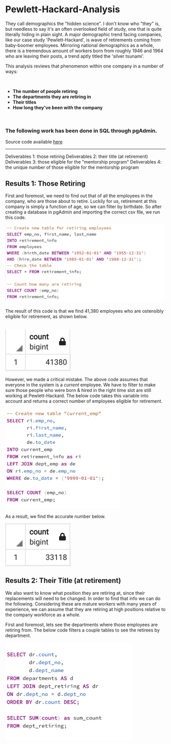 # Pewlett-Hackard-Analysis

They call demographics the "hidden science". I don't know who "they" is, but needless to say it's an often overlooked field of study, one that is quite literally hiding in plain sight. A major demographic trend facing companies, like our case study 'Pewlett-Hackard', is wave of retirements coming from baby-boomer employees. Mirroring national demographics as a whole, there is a tremendous amount of workers born from roughly 1946 and 1964 who are leaving their posts, a trend aptly titled the 'silver tsunami'. 

This analysis reviews that phenomenon within one company in a number of ways:

<br />

* **The number of people retiring**
* **The departments they are retiring in**
* **Their titles**
* **How long they've been with the company**
<br />

### The following work has been done in SQL through pgAdmin. 
Source code available [here](https://github.com/carlosjennings1991/Pewlett-Hackard-Analysis/blob/main/Queries/Employee_Database_challenge.sql)

---
Deliverables 1: those retiring
Deliverables 2: their title (at retirement)
Deliverables 3: those eligible for the "mentorship program"
Deliverables 4: the unique number of those eligible for the mentorship program

## Results 1: Those Retiring

First and foremost, we need to find out that of all the employees in the company, who are those about to retire. Luckily for us, retirement at this company is simply a function of age, so we can filter by birthdate. So after creating a database in pgAdmin and importing the correct csv file, we run this code. 

<img src ="https://github.com/carlosjennings1991/Pewlett-Hackard-Analysis/blob/main/Photos/retirees_code.png" width="500" height="245">

The result of this code is that we find 41,380 employees who are ostensibly eligible for retirement, as shown below. 

<br />
<img src="https://github.com/carlosjennings1991/Pewlett-Hackard-Analysis/blob/main/Photos/amount_retiring.png">

However, we made a critical mistake. The above code assumes that everyone in the system is a *current* employee. We have to filter to make sure those people who were born & hired in the right time slot are still working at Pewlett-Hackard. The below code takes this variable into account and returns a correct number of employees eligible for retirement. 

<img src="https://github.com/carlosjennings1991/Pewlett-Hackard-Analysis/blob/main/Photos/correct_retiring_code.png" width="360" height="313">

As a result, we find the accurate number below. 

<img src="https://github.com/carlosjennings1991/Pewlett-Hackard-Analysis/blob/main/Photos/correct_retiring_amount.png">

## Results 2: Their Title (at retirement)

We also want to know what position they are retiring at, since their replacements will need to be changed. In order to find that info we can do the following. Considering these are mature workers with many years of experience, we can assume that they are retiring at high positions relative to the company workforce as a whole. 

First and foremost, lets see the departments where those employees are retiring from. The below code filters a couple tables to see the retirees by department. 

<img src="https://github.com/carlosjennings1991/Pewlett-Hackard-Analysis/blob/main/Photos/retirees_by_dept.png" width="400" height="305">
